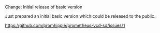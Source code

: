 Change: Initial release of basic version

Just prepared an initial basic version which could be released to the public.

https://github.com/promhippie/prometheus-vcd-sd/issues/1
